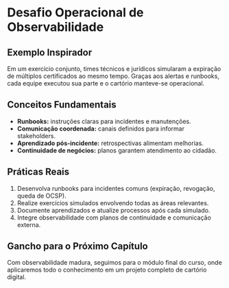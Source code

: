 # Desafio Operacional de Observabilidade

## Exemplo Inspirador

Em um exercício conjunto, times técnicos e jurídicos simularam a expiração de múltiplos certificados ao mesmo tempo. Graças aos alertas e runbooks, cada equipe executou sua parte e o cartório manteve-se operacional.

## Conceitos Fundamentais

- **Runbooks:** instruções claras para incidentes e manutenções.
- **Comunicação coordenada:** canais definidos para informar stakeholders.
- **Aprendizado pós-incidente:** retrospectivas alimentam melhorias.
- **Continuidade de negócios:** planos garantem atendimento ao cidadão.

## Práticas Reais

1. Desenvolva runbooks para incidentes comuns (expiração, revogação, queda de OCSP).
2. Realize exercícios simulados envolvendo todas as áreas relevantes.
3. Documente aprendizados e atualize processos após cada simulado.
4. Integre observabilidade com planos de continuidade e comunicação externa.

## Gancho para o Próximo Capítulo

Com observabilidade madura, seguimos para o módulo final do curso, onde aplicaremos todo o conhecimento em um projeto completo de cartório digital.
